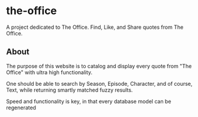 # the-office
A project dedicated to The Office. Find, Like, and Share quotes from The Office.

## About

The purpose of this website is to catalog and display every quote from "The Office" with ultra high functionality.

One should be able to search by Season, Episode, Character, and of course, Text, while returning smartly matched fuzzy results.

Speed and functionality is key, in that every database model can be regenerated